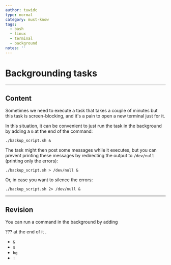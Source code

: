 ```yaml
---
author: tuwidc
type: normal
category: must-know
tags:
  - bash
  - linux
  - terminal
  - background
notes: ''
---
```


# Backgrounding tasks


---

## Content

Sometimes we need to execute a task that takes a couple of minutes but this task is screen-blocking, and it's a pain to open a new terminal just for it.

In this situation, it can be convenient to just run the task in the background
by adding a `&` at the end of the command:

```plain-text
./backup_script.sh &
```

The task might then post some messages while it executes, but you can prevent printing these messages  by redirecting the output to `/dev/null` (printing only the errors):

```plain-text
./backup_script.sh > /dev/null &
```

Or, in case you want to silence the errors:

```plain-text
./backup_script.sh 2> /dev/null &
```


---

## Revision

You can run a command in the background by adding 

??? at the end of it .

- `&`
- `$`
- `bg`
- `!`
 
